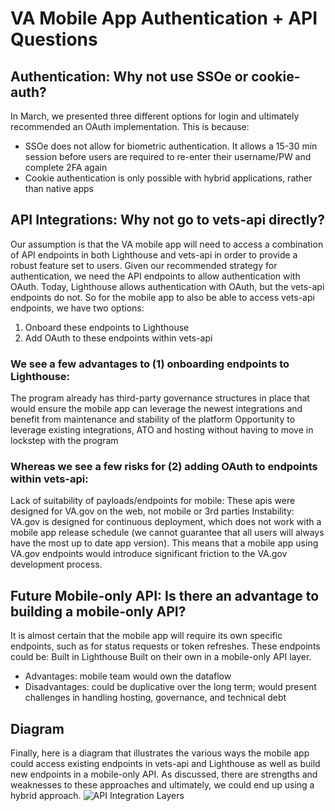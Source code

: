 # VA Mobile App Authentication + API Questions

## Authentication: Why not use SSOe or cookie-auth?
In March, we presented three different options for login and ultimately recommended an OAuth implementation. This is because:
- SSOe does not allow for biometric authentication. It allows a 15-30 min session before users are required to re-enter their username/PW and complete 2FA again
- Cookie authentication is only possible with hybrid applications, rather than native apps

## API Integrations: Why not go to vets-api directly? 
Our assumption is that the VA mobile app will need to access a combination of API endpoints in both Lighthouse and vets-api in order to provide a robust feature set to users. Given our recommended strategy for authentication, we need the API endpoints to allow authentication with OAuth.
Today, Lighthouse allows authentication with OAuth, but the vets-api endpoints do not.  So for the mobile app to also be able to access vets-api endpoints, we have two options:

1. Onboard these endpoints to Lighthouse
2. Add OAuth to these endpoints within vets-api

### We see a few advantages to (1) onboarding endpoints to Lighthouse:
The program already has third-party governance structures in place that would ensure the mobile app can leverage the newest integrations and benefit from maintenance and stability of the platform
Opportunity to leverage existing integrations, ATO and hosting without having to move in lockstep with the program

### Whereas we see a few risks for (2) adding OAuth to endpoints within vets-api:
Lack of suitability of payloads/endpoints for mobile: These apis were designed for VA.gov on the web, not mobile or 3rd parties
Instability: VA.gov is designed for continuous deployment, which does not work with a mobile app release schedule (we cannot guarantee that all users will always have the most up to date app version). This means that a mobile app using VA.gov endpoints would introduce significant friction to the VA.gov development process.


## Future Mobile-only API: Is there an advantage to building a mobile-only API?
It is almost certain that the mobile app will require its own specific endpoints, such as for status requests or token refreshes. These endpoints could be:
Built in Lighthouse 
Built on their own in a mobile-only API layer. 
- Advantages: mobile team would own the dataflow
- Disadvantages: could be duplicative over the long term; would present challenges in handling hosting, governance, and technical debt

## Diagram
Finally, here is a diagram that illustrates the various ways the mobile app could access existing endpoints in vets-api and Lighthouse as well as build new endpoints in a mobile-only API. As discussed, there are strengths and weaknesses to these approaches and ultimately, we could end up using a hybrid approach.
![API Integration Layers](https://user-images.githubusercontent.com/58053619/81984919-221edf80-95fb-11ea-8f0b-cafdd68f41cf.png)



